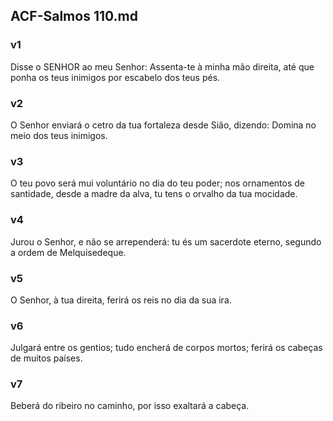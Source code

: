 ## ACF-Salmos 110.md
### v1
 Disse o SENHOR ao meu Senhor: Assenta-te à minha mão direita, até que ponha os teus inimigos por escabelo dos teus pés.
### v2
 O Senhor enviará o cetro da tua fortaleza desde Sião, dizendo: Domina no meio dos teus inimigos.
### v3
 O teu povo será mui voluntário no dia do teu poder; nos ornamentos de santidade, desde a madre da alva, tu tens o orvalho da tua mocidade.
### v4
 Jurou o Senhor, e não se arrependerá: tu és um sacerdote eterno, segundo a ordem de Melquisedeque.
### v5
 O Senhor, à tua direita, ferirá os reis no dia da sua ira.
### v6
 Julgará entre os gentios; tudo encherá de corpos mortos; ferirá os cabeças de muitos países.
### v7
 Beberá do ribeiro no caminho, por isso exaltará a cabeça.

